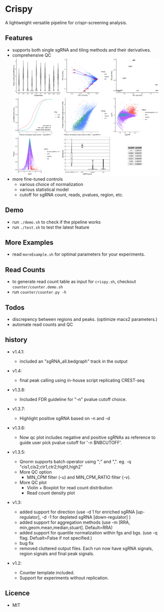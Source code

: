 # Crispy
A lightweight versatile pipeline for crispr-screening analysis.

## Features
* supports both single sgRNA and tiling methods and their derivatives. 
* comprehensive QC
![QC plot](https://github.com/MichaelMW/crispy/blob/master/results.demo/cis_loose.qc.png "QC plot")
* more fine-tuned controls
	* various choice of normalization
	* various statistical model
	* cutoff for sgRNA count, reads, pvalues, region, etc. 

## Demo

* run `./demo.sh` to check if the pipeline works
* run `./test.sh` to test the latest feature

## More Examples
* read `moreExample.sh` for optimal parameters for your experiments. 

## Read Counts
* to generate read count table as input for `crispy.sh`, checkout `counter/counter.demo.sh`
* run `counter/counter.py -h`

## Todos
* discrepency between regions and peaks. (optimize macs2 parameters.)
* automate read counts and QC

## history
* v1.4.1:
	* included an "sgRNA_all.bedgraph" track in the output
* v1.4:
 	* final peak calling using in-house script replicating CREST-seq
* v1.3.8:
 	* Included FDR guideline for "-n" pvalue cutoff choice. 
* v1.3.7:
	* Highlight positive sgRNA based on -n and -d		
* v1.3.6:
	* Now qc plot includes negative and positive sgRNAs as reference to guide user pick pvalue cutoff for '-n $NBCUTOFF'.

* v1.3.5:
	* Qnorm supports batch operator using ";" and ",". eg. -q "cis1,cis2;ctr1,ctr2;high1,high2"
	* More QC option
		* MIN_CPM filter (-u) and MIN_CPM_RATIO filter (-v). 
	* More QC plot
		* Violin + Boxplot for read count distribution
		* Read count density plot

* v1.3:
	* added support for direction (use -d 1 for enriched sgRNA [up-regulator], -d -1 for depleted sgRNA [down-regulator] )
	* added support for aggregation methods (use -m [RRA, min,geom.mean,median,stuart]. Default=RRA)
	* added support for quantile normalization within fgs and bgs. (use -q flag. Defualt=False if not specified.)
	* bug fix
	* removed cluttered output files. Each run now have sgRNA signals, region signals and final peak signals. 

* v1.2:
	* Counter template included. 
	* Support for experiments without replication.


## Licence
* MIT
